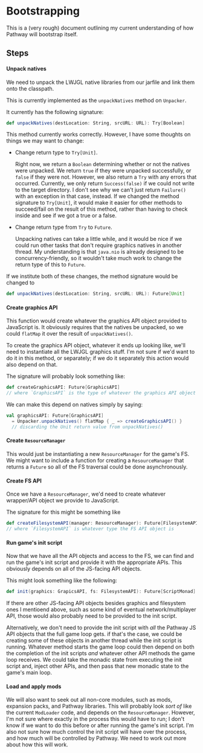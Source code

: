 Bootstrapping
=============

This is a (very rough) document outlining my current understanding of how Pathway will bootstrap itself.

Steps
-----

#### Unpack natives

We need to unpack the LWJGL native libraries from our jarfile and link them onto the classpath.

This is currently implemented as the `unpackNatives` method on `Unpacker`.

It currently has the following signature:

```scala
def unpackNatives(destLocation: String, srcURL: URL): Try[Boolean]
```

This method currently works correctly. However, I have some thoughts on things we may want to change:

 + Change return type to `Try[Unit]`.

   Right now, we return a `Boolean` determining  whether or not the natives were unpacked. We return `true` if they were unpacked successfully, or `false` if they were not. However, we also return a `Try` with any errors that occurred.  Currently, we only return `Success(false)` if we could not write to the target directory. I don't see why we can't just return `Failure()` with an exception in that case, instead. If we changed the method signature to `Try[Unit]`, it would make it easier for other methods to succeed/fail on the result of this method, rather than having to check inside and see if we got a true or a false.

 + Change return type from `Try` to `Future`.

   Unpacking natives can take a little while, and it would be nice if we could run other tasks that don't require graphics natives in another thread. My understanding is that `java.nio` is already designed to be concurrency-friendly, so it wouldn't take much work to change the return type of this to `Future`.

If we institute both of these changes, the method signature would be changed to
```scala
def unpackNatives(destLocation: String, srcURL: URL): Future[Unit]
```

#### Create graphics API

This function would create whatever the graphics API object provided to JavaScript is. It obviously requires that the natives be unpacked, so we could `flatMap` it over the result of `unpackNatives()`.

To create the graphics API object, whatever it ends up looking like, we'll need to instantiate all the LWJGL graphics stuff. I'm not sure if we'd want to do it in this method, or separately; if we do it separately this action would also depend on that.

The signature will probably look something like:
```scala
def createGraphicsAPI: Future[GraphicsAPI]
// where `GraphicsAPI` is the type of whatever the graphics API object is.
```

We can make this depend on natives simply by saying:
```scala
val graphicsAPI: Future[GraphicsAPI]
  = Unpacker.unpackNatives() flatMap { _ => createGraphicsAPI() }
  // discarding the Unit return value from unpackNatives()
```

#### Create `ResourceManager`

This would just be instantiating a new `ResourceManager` for the game's FS. We might want to include a function for creating a `ResourceManager` that returns a `Future` so all of the FS traversal could be done asynchronously.

#### Create FS API

Once we have a `ResourceManager`, we'd need to create whatever wrapper/API object we provide to JavaScript.

The signature for this might be something like
```scala
def createFilesystemAPI(manager: ResourceManager): Future[FilesystemAPI]
// where `FilesystemAPI` is whatever type the FS API object is
```

#### Run  game's init script

Now that we have all the API objects and access to the FS,  we can find and run the game's init script and provide it with the appropriate APIs. This obviously depends on all of the JS-facing API objects.

This might look something like the following:
```scala
def init(graphics: GrapicsAPI, fs: FilesystemAPI): Future[ScriptMonad]
```

If there are other JS-facing API objects besides graphics and filesystem ones I mentioend above, such as some kind of eventual network/multiplayer API, those would also probably need to be provided to the init script.

Alternatively, we don't need to provide the init script with _all_ the Pathway JS API objects that the full game loop gets. if that's the case, we could be creating some of these objects in another thread while the init script is running. Whatever method starts the game loop could then depend on both the completion of the init scripts _and_ whatever other API methods the game loop receives. We could take the monadic state from executing the init script and, inject other APIs, and then pass that new monadic state to the game's main loop.

#### Load and apply mods

We will also want to seek out all non-core modules, such as mods, expansion packs, and Pathway libraries. This will probably look _sort of_ like the current `ModLoader` code, and depends on the `ResourceManager`. However, I'm not sure where exactly in the process this would have to run; I don't know if we want to do this before or after running the game's init script. I'm also not sure how much control the init script will have over the process, and how much will be controlled by Pathway. We need to work out more about how this will work.
